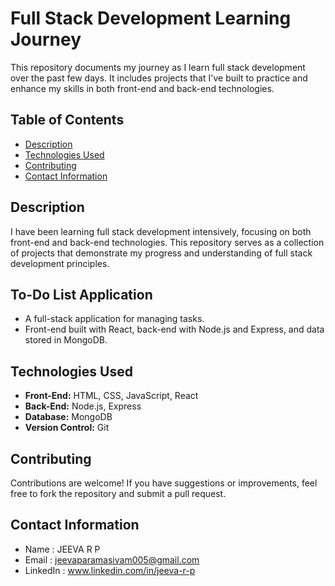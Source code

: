 # Full Stack Development Learning Journey

This repository documents my journey as I learn full stack development over the past few days. It includes projects that I've built to practice and enhance my skills in both front-end and back-end technologies.

## Table of Contents
- [Description](#description)
- [Technologies Used](#technologies-used)
- [Contributing](#contributing)
- [Contact Information](#contact-information)

## Description

I have been learning full stack development intensively, focusing on both front-end and back-end technologies. This repository serves as a collection of projects that demonstrate my progress and understanding of full stack development principles.

## To-Do List Application
- A full-stack application for managing tasks.
- Front-end built with React, back-end with Node.js and Express, and data stored in MongoDB.


## Technologies Used

- **Front-End:** HTML, CSS, JavaScript, React
- **Back-End:** Node.js, Express
- **Database:** MongoDB
- **Version Control:** Git

## Contributing

Contributions are welcome! If you have suggestions or improvements, feel free to fork the repository and submit a pull request.

## Contact Information

- Name : JEEVA R P
- Email : jeevaparamasivam005@gmail.com
- LinkedIn : www.linkedin.com/in/jeeva-r-p
